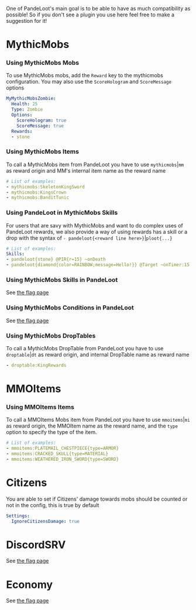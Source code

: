 One of PandeLoot's main goal is to be able to have as much compatibility as possible! So if you don't see a plugin you use here feel free to make a suggestion for it!

# MythicMobs
### Using MythicMobs Mobs
To use MythicMobs mobs, add the ``Reward`` key to the mythicmobs configuration. You may also use the ``ScoreHologram`` and ``ScoreMessage`` options
```yml
MyMythicMobsZombie:
  Health: 25
  Type: Zombie
  Options:
    ScoreHologram: true
    ScoreMessage: true
  Rewards:
  - stone
```

### Using MythicMobs Items
To call a MythicMobs item from PandeLoot you have to use ``mythicmobs``|``mm`` as reward origin and MM's internal item name as the reward name
```yml
# List of examples:
- mythicmobs:SkeletonKingSword
- mythicmobs:KingsCrown
- mythicmobs:BanditTunic
```

### Using PandeLoot in MythicMobs Skills
For users that are savy with MythicMobs and want to do complex uses of PandeLoot rewards, we also provide a way of using rewards has a skill or a drop with the syntax of ``- pandeloot{<reward line here>}``|``ploot{...}``
```yml
# List of examples:
Skills:
- pandeloot{stone} @PIR{r=15} ~onDeath
- pandeloot{diamond{color=RAINBOW;message=Hello!}} @Target ~onTimer:15
```

### Using MythicMobs Skills in PandeLoot
See [the flag page](https://github.com/Seyarada/PandeLootPlus/wiki/Flags#mythicmobs-skill)

### Using MythicMobs Conditions in PandeLoot
See [the flag page](https://github.com/Seyarada/PandeLootPlus/wiki/Flags#mythicmobs-condition)

### Using MythicMobs DropTables
To call a MythicMobs DropTable from PandeLoot you have to use ``droptable``|``dt`` as reward origin, and internal DropTable name as reward name
```yml
- droptable:KingRewards
```

# MMOItems
### Using MMOItems Items
To call a MMOItems Mobs item from PandeLoot you have to use ``mmoitems``|``mi`` as reward origin, the MMOItem name as the reward name, and the ``type`` option to specify the type of the item.
```yml
# List of examples:
- mmoitems:PLATEMAIL_CHESTPIECE{type=ARMOR}
- mmoitems:CRACKED_SKULL{type=MATERIAL}
- mmoitems:WEATHERED_IRON_SWORD{type=SWORD}
```

# Citizens
You are able to set if Citizens' damage towards mobs should be counted or not in the config, this is true by default
```yml
Settings:
  IgnoreCitizensDamage: true
```

# DiscordSRV
See [the flag page](https://github.com/Seyarada/PandeLootPlus/wiki/Flags#discord)

# Economy
See [the flag page](https://github.com/Seyarada/PandeLootPlus/wiki/Flags#economy)
